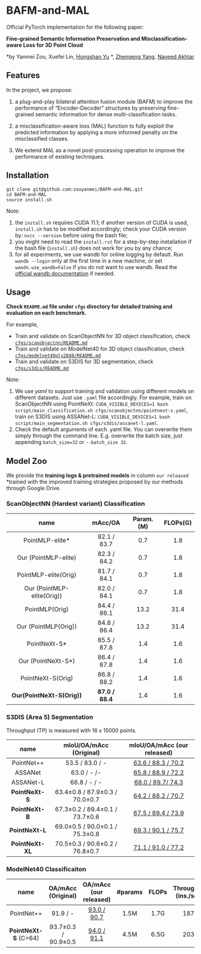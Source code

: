 # BAFM-and-MAL
Official PyTorch implementation for the following paper:

**Fine-grained Semantic Information Preservation and Misclassification-aware Loss for 3D Point Cloud**

*by Yanmei Zou, Xuefei Lin, [Hongshan Yu](http://eeit.hnu.edu.cn/info/1289/4535.htm) *, [Zhengeng Yang](https://gsy.hunnu.edu.cn/info/1071/3537.htm), [Naveed Akhtar](https://findanexpert.unimelb.edu.au/profile/1050019-naveed-akhtar)

## Features
In the project, we propose:
1. a plug-and-play bilateral attention fusion module (BAFM) to improve the performance of “Encoder-Decoder” structures by preserving fine-grained semantic information for dense multi-classification tasks.

2. a misclassification-aware loss (MAL) function to fully exploit the predicted information by applying a more informed penalty on the misclassified classes.

3. We extend MAL as a novel post-processing operation to improve the performance of existing techniques.



## Installation

```
git clone git@github.com:zouyanmei/BAFM-and-MAL.git
cd BAFM-and-MAL
source install.sh
```
Note:  

1) the `install.sh` requires CUDA 11.1; if another version of CUDA is used,  `install.sh` has to be modified accordingly; check your CUDA version by: `nvcc --version` before using the bash file;
2) you might need to read the `install.rst` for a step-by-step installation if the bash file (`install.sh`) does not work for you by any chance;
3) for all experiments, we use wandb for online logging by default. Run `wandb --login` only at the first time in a new machine, or set `wandn.use_wandb=False` if you do not want to use wandb. Read the [official wandb documentation](https://docs.wandb.ai/quickstart) if needed.



## Usage 

**Check `README.md` file under `cfgs` directory for detailed training and evaluation on each benchmark.**  

For example, 
* Train and validate on ScanObjectNN for 3D object classification, check [`cfgs/scanobjectnn/README.md`](cfgs/scanobjectnn/README.md)
* Train and validate on ModelNet40 for 3D object classification, check [`cfgs/modelnet40ply2048/README.md`](cfgs/modelnet40ply2048/README.md)
* Train and validate on S3DIS for 3D segmentation, check [`cfgs/s3dis/README.md`](cfgs/s3dis/README.md)

Note:  
1. We use *yaml* to support training and validation using different models on different datasets. Just use `.yaml` file accordingly. For example, train on ScanObjectNN using PointNeXt: `CUDA_VISIBLE_DEVICES=1 bash script/main_classification.sh cfgs/scanobjectnn/pointnext-s.yaml`, train on S3DIS using ASSANet-L: `CUDA_VISIBLE_DEVICES=1 bash script/main_segmentation.sh cfgs/s3dis/assanet-l.yaml`.  
2. Check the default arguments of each .yaml file. You can overwrite them simply through the command line. E.g. overwrite the batch size, just appending `batch_size=32` or `--batch_size 32`.  


## Model Zoo

We provide the **training logs & pretrained models** in column `our released`  *trained with the improved training strategies proposed by our methods through Google Drive. 

### ScanObjectNN (Hardest variant) Classification


|       name           |    mAcc/OA     |                 Param.(M)                  | FLOPs(G)
| :-------------------: | :----------------------------: | :----------------------------------------------------------: | :----------------------------:
| PointMLP-elite*      | 82.1 / 83.7 |                    0.7   |  1.8
| Our (PointMLP-elite) | 82.3 / 84.2                    |   0.7   |  1.8
| PointMLP-elite(Orig) | 81.7  / 84.1  | 0.7 | 1.8
| Our (PointMLP-elite(Orig))        | 82.0 / 84.1 | 0.7 | 1.8
| PointMLP(Orig)     | 84.4 / 86.1  | 13.2  | 31.4
| Our (PointMLP(Orig))  |  84.8 / 86.4 | 13.2 | 31.4           
| PointNeXt-S*  | 85.5 / 87.8  | 1.4 | 1.6     
| Our (PointNeXt-S*)  | 86.4 / 87.8 | 1.4 | 1.6     
| PointNeXt-S(Orig) | 86.8 / 88.2 | 1.4 | 1.6  
| **Our(PointNeXt-S(Orig))** | **87.0 / 88.4** | 1.4 | 1.6




### S3DIS (Area 5) Segmentation

Throughput (TP) is measured with 16 x 15000 points.

|       name       |    mIoU/OA/mAcc (Original)     |                 mIoU/OA/mAcc (our released)                  
| :--------------: | :----------------------------: | :----------------------------------------------------------: 
|    PointNet++    |        53.5 / 83.0 / -         |                    [63.6 / 88.3 / 70.2](https://drive.google.com/drive/folders/1NCy1Av1-TSs_46ngOk181A3BUhc8hpWV?usp=sharing)                   
| ASSANet | 63.0 / - /- | [65.8 / 88.9 / 72.2](https://drive.google.com/drive/folders/1a-2yNP_JvOgKPTLBTYXP5NtUmspc1P-c?usp=sharing)
| ASSANet-L | 66.8 / - / - | [68.0 / 89.7/ 74.3](https://drive.google.com/drive/folders/1FinOKtFEigsbgjsLybhpZr2xkESLIDhf?usp=sharing) 
| **PointNeXt-S**  | 63.4±0.8 / 87.9±0.3 / 70.0±0.7 |                    [64.2 / 88.2 / 70.7](https://drive.google.com/drive/folders/1UG8hh_CrUf-OhrYbcDd0zvDtoInrGP1u?usp=sharing)               
| **PointNeXt-B**  | 67.3±0.2 / 89.4±0.1 / 73.7±0.6 |                    [67.5 / 89.4 / 73.9](https://drive.google.com/drive/folders/166g_4vaCrS6CSmp3FwAWxl8N8ZmMuylw?usp=sharing)              
| **PointNeXt-L**  | 69.0±0.5 / 90.0±0.1 / 75.3±0.8 |                    [69.3 / 90.1 / 75.7](https://drive.google.com/drive/folders/1g4qE6g10zoZY5y6LPDQ5g12DvSLbnCnj?usp=sharing)                   
| **PointNeXt-XL** | 70.5±0.3 / 90.6±0.2 / 76.8±0.7 | [71.1 / 91.0 / 77.2](https://drive.google.com/drive/folders/1rng7YmfzzIGtXREn7jW0vVFmSSakLQs4?usp=sharing) 





### ModelNet40 Classificaiton



| name | OA/mAcc (Original) |OA/mAcc (our released) | #params | FLOPs | Throughput (ins./sec.) |
|:---:|:---:|:---:|:---:| :---:|:---:|
| PointNet++ | 91.9 / - | [93.0 / 90.7](https://drive.google.com/drive/folders/1Re2_NCtZBKxIhtv755LlnHjz-FBPWjgW?usp=sharing) | 1.5M | 1.7G | 1872 |
| **PointNeXt-S** (C=64) | 93.7±0.3 / 90.9±0.5 | [94.0 / 91.1](https://drive.google.com/drive/folders/14biOHuvH8b2F03ZozrWyF45tCmtsorYN?usp=sharing) | 4.5M | 6.5G | 2033 |

